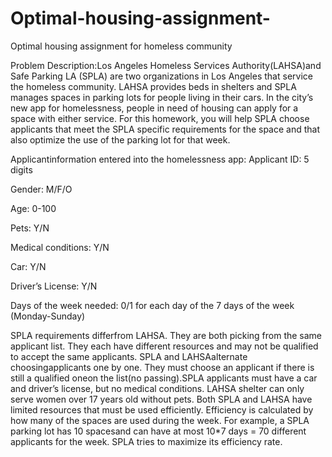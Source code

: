 # Optimal-housing-assignment-
Optimal housing assignment for homeless community

Problem Description:Los Angeles Homeless Services Authority(LAHSA)and Safe Parking LA (SPLA) are two  organizations  in  Los  Angeles  that  service  the  homeless  community.  LAHSA provides beds in shelters and SPLA manages spaces in parking lots for people living in their cars. In the city’s new app for homelessness, people in need of housing can apply for a space with either service.  For this homework, you will help SPLA choose applicants  that  meet  the  SPLA  specific  requirements  for  the  space  and  that  also optimize the use of the parking lot for that week.

Applicantinformation entered into the homelessness app:
Applicant ID: 5 digits

Gender: M/F/O

Age: 0-100

Pets: Y/N

Medical conditions: Y/N

Car: Y/N

Driver’s License: Y/N

Days of the week needed: 0/1 for each day of the 7 days of the week (Monday-Sunday) 

SPLA requirements differfrom LAHSA. They are both picking from the same applicant list. They each have different resources and may not be qualified to accept the same applicants. SPLA and LAHSAalternate choosingapplicants one by one.  They must choose an  applicant  if there is still a  qualified  oneon the list(no  passing).SPLA applicants must have a car and driver’s license, but no medical conditions.  LAHSA shelter can only serve women over 17 years old without pets. Both SPLA and LAHSA have limited resources that must be used efficiently.  Efficiency is calculated by how many of the spaces are used during the week.  For example, a SPLA parking lot has 10 spacesand can have at most 10*7 days = 70 different applicants for the week. SPLA tries to maximize its efficiency rate.
